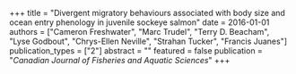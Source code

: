 +++
title = "Divergent migratory behaviours associated with body size and ocean entry phenology in juvenile sockeye salmon"
date = 2016-01-01
authors = ["Cameron Freshwater", "Marc Trudel", "Terry D. Beacham", "Lyse Godbout", "Chrys-Ellen Neville", "Strahan Tucker", "Francis Juanes"]
publication_types = ["2"]
abstract = ""
featured = false
publication = "*Canadian Journal of Fisheries and Aquatic Sciences*"
+++

